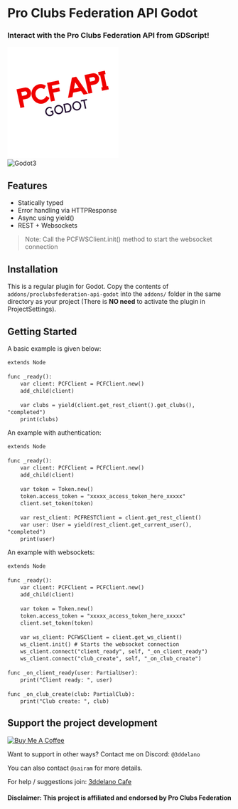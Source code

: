 Pro Clubs Federation API Godot
=========================================

### Interact with the Pro Clubs Federation API from GDScript!
<img src="https://raw.githubusercontent.com/3ddelano/proclubsfederation-api-godot/main/icon.png" height="250px">
<br>
<img alt="Godot3" src="https://img.shields.io/badge/-Godot 3.3+-478CBF?style=for-the-badge&logo=godotengine&logoWidth=20&logoColor=white" />

Features
--------------

- Statically typed
- Error handling via HTTPResponse
- Async using yield()
- REST + Websockets

> Note: Call the PCFWSClient.init() method to start the websocket connection

Installation
--------------

This is a regular plugin for Godot.
Copy the contents of `addons/proclubsfederation-api-godot` into the `addons/` folder in the same directory as your project (There is **NO need** to activate the plugin in ProjectSettings).

Getting Started
----------

A basic example is given below:

```GDScript
extends Node

func _ready():
	var client: PCFClient = PCFClient.new()
	add_child(client)

	var clubs = yield(client.get_rest_client().get_clubs(), "completed")
	print(clubs)
```

An example with authentication:

```GDScript
extends Node

func _ready():
	var client: PCFClient = PCFClient.new()
	add_child(client)

	var token = Token.new()
	token.access_token = "xxxxx_access_token_here_xxxxx"
	client.set_token(token)

	var rest_client: PCFRESTClient = client.get_rest_client()
	var user: User = yield(rest_client.get_current_user(), "completed")
	print(user)
```

An example with websockets:

```GDScript
extends Node

func _ready():
	var client: PCFClient = PCFClient.new()
	add_child(client)
	
	var token = Token.new()
	token.access_token = "xxxxx_access_token_here_xxxxx"
	client.set_token(token)

	var ws_client: PCFWSClient = client.get_ws_client()
	ws_client.init() # Starts the websocket connection 
	ws_client.connect("client_ready", self, "_on_client_ready")
	ws_client.connect("club_create", self, "_on_club_create")

func _on_client_ready(user: PartialUser):
	print("Client ready: ", user)

func _on_club_create(club: PartialClub):
	print("Club create: ", club)
```

Support the project development
-----------
<a href="https://www.buymeacoffee.com/3ddelano" target="_blank"><img height="41" width="174" src="https://cdn.buymeacoffee.com/buttons/v2/default-red.png" alt="Buy Me A Coffee" width="150" ></a>

Want to support in other ways? Contact me on Discord: `@3ddelano`

You can also contact `@sairam` for more details.

For help / suggestions join: [3ddelano Cafe](https://discord.gg/FZY9TqW)

#### Disclaimer: This project is affiliated and endorsed by Pro Clubs Federation
